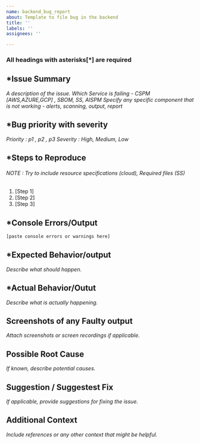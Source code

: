 ```yaml
---
name: backend_bug_report
about: Template to file bug in the backend
title: ''
labels: ''
assignees: ''

---
```


### All headings with asterisks[*] are required

## *Issue Summary
*A description of the issue.*
*Which Service is failing - CSPM [AWS,AZURE,GCP] , SBOM, SS, AISPM*
*Specify any specific component that is not working - alerts, scanning, output, report*

## *Bug priority with severity 
*Priority : p1 , p2 , p3*
*Severity : High, Medium, Low*

## *Steps to Reproduce 
###### NOTE : Try to include resource specifications (cloud), Required files (SS)
1. [Step 1]
2. [Step 2]
3. [Step 3]

## *Console Errors/Output
```bash
[paste console errors or warnings here]
```

## *Expected Behavior/output
*Describe what should happen.*

## *Actual Behavior/Outut
*Describe what is actually happening.*

## Screenshots of any Faulty output  
*Attach screenshots or screen recordings if applicable.*

## Possible Root Cause
*If known, describe potential causes.*

## Suggestion / Suggestest Fix
*If applicable, provide suggestions for fixing the issue.*

## Additional Context
*Include references or any other context that might be helpful.*
